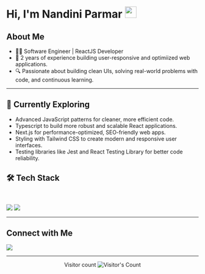 <h1>
  Hi, I'm Nandini Parmar
  <img src="https://media.giphy.com/media/hvRJCLFzcasrR4ia7z/giphy.gif" width="30px"/>
</h1>

## About Me
<ul>
    <li>
        👩‍💻 Software Engineer | ReactJS Developer
    </li>
    <li>
        💼 2 years of experience building user-responsive and optimiized web applications.
    </li>
    <li>
        🔍 Passionate about building clean UIs, solving real-world problems with code, and continuous learning.
    </li>
</ul>

<hr>

## 🌱 Currently Exploring
<ul>
  <li>
    Advanced JavaScript patterns for cleaner, more efficient code.
  </li>
  <li>
   Typescript to build more robust and scalable React applications.
  </li>
  <li>
    Next.js for performance-optimized, SEO-friendly web apps.
  </li>
   <li>
   Styling with Tailwind CSS to create modern and responsive user interfaces.
  </li>
   <li>
    Testing libraries like Jest and React Testing Library for better code reliability.
  </li>
</ul>

## 🛠️ Tech Stack
<br>

<p>
  <img src="https://skillicons.dev/icons?i=js,react,nextjs" />
  <img src="https://skillicons.dev/icons?i=html,css,sass,tailwind,bootstrap,ts,redux,git" />
</p>

<hr>

## Connect with Me
<div>
  <a href="https://www.linkedin.com/in/nandini-parmar-a542261a8/" target="_blank">
    <img src="https://img.shields.io/badge/LinkedIn-0077B5?style=for-the-badge&logo=linkedin&logoColor=white" target="_blank" />
  </a>
</div>

<hr>

<div align="center"> 
  <p>Visitor count
  <img src="https://profile-counter.glitch.me/{NandiniParmar}/count.svg" alt="Visitor's Count" />
  </p>
</div>


